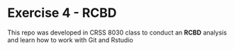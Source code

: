 # Exercise 4 - RCBD

This repo was developed in CRSS 8030 class to conduct an **RCBD** analysis and 
learn how to work with Git and Rstudio

